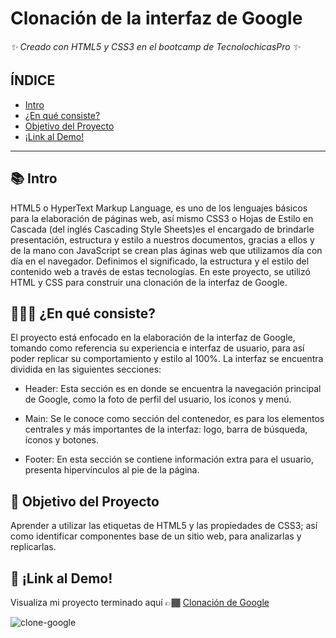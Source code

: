 # Clonación de la interfaz de Google
###### ✨ Creado con HTML5 y CSS3 en el bootcamp de TecnolochicasPro ✨

## ÍNDICE
* [Intro](https://github.com/Mariam-GC/Clon-google/edit/main/README.md#-intro)
* [¿En qué consiste?](https://github.com/Mariam-GC/Clon-google/edit/main/README.md#-en-qu%C3%A9-consiste)
* [Objetivo del Proyecto](https://github.com/Mariam-GC/Clon-google/edit/main/README.md#-objetivo-del-proyecto)
* [¡Link al Demo!](https://github.com/Mariam-GC/Clon-google/edit/main/README.md#-link-al-demo)

***

## 📚 Intro
HTML5 o HyperText Markup Language, es uno de los lenguajes básicos para la elaboración de páginas web, así mismo CSS3 o Hojas de Estilo en Cascada (del inglés Cascading Style Sheets)es el encargado de brindarle presentación, estructura y estilo a nuestros documentos, gracias a ellos y de la mano con JavaScript se crean plas áginas web que utilizamos día con día en el navegador. Definimos el significado, la estructura y el estilo del contenido web a través de estas tecnologías. 
En este proyecto, se utilizó HTML y CSS para construir una clonación de la interfaz de Google.

## 👩🏽‍💻 ¿En qué consiste?
El proyecto está enfocado en la elaboración de la interfaz de Google, tomando como referencia su experiencia e interfaz de usuario, para así poder replicar su comportamiento y estilo al 100%. La interfaz se encuentra dividida en las siguientes secciones: 

* Header: Esta sección es en donde se encuentra la navegación principal de Google, como la foto de perfil del usuario, los íconos y menú. 

* Main: Se le conoce como sección del contenedor, es para los elementos centrales y más importantes de la interfaz: logo, barra de búsqueda, íconos y botones. 

* Footer: En esta sección se contiene información extra para el usuario, presenta hipervínculos al pie de la página. 

## 🚀 Objetivo del Proyecto
Aprender a utilizar las etiquetas de HTML5 y las propiedades de CSS3; así como identificar componentes base de un sitio web, para analizarlas y replicarlas. 

## 🔗 ¡Link al Demo!
Visualiza mi proyecto terminado aquí 👉🏾 [Clonación de Google](https://github.com/Mariam-GC/Clon-google)


![clone-google]()
